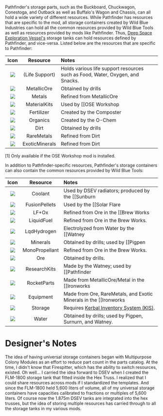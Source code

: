 Pathfinder's storage parts, such as the Buckboard, Chuckwagon, Conestoga, and Outback as well as Buffalo's Wagon and Chassis, can all hold a wide variety of different resources. While Pathfinder has resources that are specific to the mod, all storage containers created by Wild Blue Industries can hold all the common resources provided by Wild Blue Tools as well as resources provided by mods like Pathfinder. Thus, [Deep Space Exploration Vessel's](http://forum.kerbalspaceprogram.com/threads/135717-1-0-4-Deep-Space-Exploration-Vessels-1-0-Build-NASA-Inspired-Ships-In-KSP?p=2225231#post2225231) storage tanks can hold resources defined by Pathfinder, and vice-versa. Listed below are the resources that are specific to Pathfinder:

| Icon            | Resource      | Notes |
| :-------------: |:-------------:|:-------------|
| ![](https://github.com/Angel-125/Pathfinder/wiki/LifeSupport.jpg) | (Life Support)| Holds various life support resources such as Food, Water, Oxygen, and Snacks. |
| ![](https://github.com/Angel-125/Pathfinder/wiki/MetallicOre.jpg) | MetallicOre | Obtained by drills |
| ![](https://github.com/Angel-125/Pathfinder/wiki/Metal.jpg) | Metals      | Refined from MetallicOre |
| ![](https://github.com/Angel-125/Pathfinder/wiki/MaterialKits.jpg) | MaterialKits      | Used by [[OSE Workshop|http://forum.kerbalspaceprogram.com/threads/108234-1-0-2-OSE-Workshop-MKS-KIS-Addon-%28v0-7-3-2015-06-01%29]][1] |    
| ![](https://github.com/Angel-125/Pathfinder/wiki/Fertilizer.jpg) | Fertilizer      | Created by the Composter |
| ![](https://github.com/Angel-125/Pathfinder/wiki/Organics.jpg) | Organics      | Created by the O-Chem |
| ![](https://github.com/Angel-125/Pathfinder/wiki/Dirt.jpg) | Dirt      | Obtained by drills |
| ![](https://github.com/Angel-125/Pathfinder/wiki/RareMetals.jpg) | RareMetals      | Refined from Dirt |
| ![](https://github.com/Angel-125/Pathfinder/wiki/ExoticMinerals.jpg) | ExoticMinerals      | Refined from Dirt |
[1] Only available if the OSE Workshop mod is installed.

In addition to Pathfinder-specific resources, Pathfinder's storage containers can also contain the common resources provided by Wild Blue Tools:

| Icon            | Resource      | Notes |
| :-------------: |:-------------:|:-------------|
| ![](https://github.com/Angel-125/Pathfinder/wiki/Coolant.jpg) | Coolant | Used by DSEV radiators; produced by the [[Sunburn|Sunburn-Fusion-Lab]]. |
| ![](https://github.com/Angel-125/Pathfinder/wiki/FusionPellets.jpg) | FusionPellets | Used by the [[Solar Flare|Solar-Flare-Fusion-Reactor]], DSEV's fusion reactors, and DSEV's Supernova. |
| ![](https://github.com/Angel-125/Pathfinder/wiki/LFO.jpg) | LF+Ox      | Refined from Ore in the [[Brew Works|Brew-Works-ISRU]]. |
| ![](https://github.com/Angel-125/Pathfinder/wiki/LiquidFuel.jpg) | LiquidFuel      | Refined from Ore in the Brew Works. |
| ![](https://github.com/Angel-125/Pathfinder/wiki/LqdHydrogen.jpg) | LqdHydrogen      | Electrolyzed from Water by the [[Watney|Watney-Chemistry-Lab]]. | 
| ![](https://github.com/Angel-125/Pathfinder/wiki/Minerals.jpg) | Minerals      | Obtained by drills; used by [[Pigpen|Pigpen-Recycler]] & Sunburn. |
| ![](https://github.com/Angel-125/Pathfinder/wiki/Monopropellant.jpg) | MonoPropellant      | Refined from Ore in the Brew Works. |
| ![](https://github.com/Angel-125/Pathfinder/wiki/Ore.jpg) | Ore      | Obtained by drills. |
| ![](https://github.com/Angel-125/Pathfinder/wiki/ResearchKits.jpg) | ResearchKits      | Made by the Watney; used by [[Pathfinder|Pathfinder-Geology-Lab]] & [[TERRAIN|TERRAIN-Geo-Scanner]]. | 
| ![](https://github.com/Angel-125/Pathfinder/wiki/RocketParts.jpg) | RocketParts      | Made from MetallicOre/Metal in the [[Ironworks|Ironworks-Foundry]]. Used to construct and repair modules and vessels. | 
| ![](https://github.com/Angel-125/Pathfinder/wiki/RocketParts.jpg) | Equipment      | Made from Ore, RareMetals, and Exotic Minerals in the [[Ironworks|Ironworks-Foundry]]. Used to inflate and configure modules. | 
| ![](https://github.com/Angel-125/Pathfinder/wiki/Storage.jpg) | Storage      | Requires [Kerbal Inventory System (KIS)](http://forum.kerbalspaceprogram.com/threads/113111-1-0-4-Kerbal-Inventory-System-%28KIS%29-1-2-2). | 
| ![](https://github.com/Angel-125/Pathfinder/wiki/Water.jpg) | Water      | Obtained by drills; used by Pigpen, Surnurn, and Watney. | 
# Designer's Notes  
The idea of having universal storage containers began with Multipurpose Colony Modules as an effort to reduce part count in the parts catalog. At the time, I didn't know that Firespitter, which has the ability to switch resources, existed. Oh well... I carried the idea forward to DSEV when I created the FLM-1800 storage tank that fitted inside the Hex Truss. I realized that I could share resources across mods if I standardized the templates. And since the FLM-1800 held 5,600 liters of volume, all of my universal storage containers have capacities calibrated to fractions or multiples of 5,600 liters. Of course now the 1.875m DSEV tanks are integrated into the hex trusses, but the idea of storing multiple resources has carried through to all the storage tanks in my various mods.